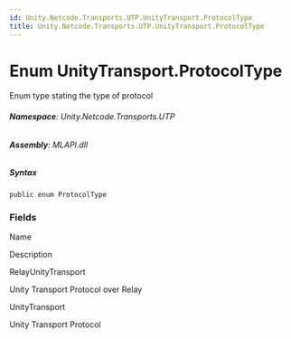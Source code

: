 ```yaml
---
id: Unity.Netcode.Transports.UTP.UnityTransport.ProtocolType
title: Unity.Netcode.Transports.UTP.UnityTransport.ProtocolType
---
```


# Enum UnityTransport.ProtocolType


Enum type stating the type of protocol






###### **Namespace**: Unity.Netcode.Transports.UTP

###### **Assembly**: MLAPI.dll

##### Syntax


``` lang-csharp
public enum ProtocolType
```



### Fields

Name









Description

RelayUnityTransport

Unity Transport Protocol over Relay

UnityTransport

Unity Transport Protocol

